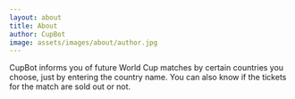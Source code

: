 ```yaml
---
layout: about
title: About 
author: CupBot
image: assets/images/about/author.jpg
---
```


CupBot informs you of future World Cup matches by certain countries you choose, just by entering the country name. 
You can also know if the tickets for the match are sold out or not.